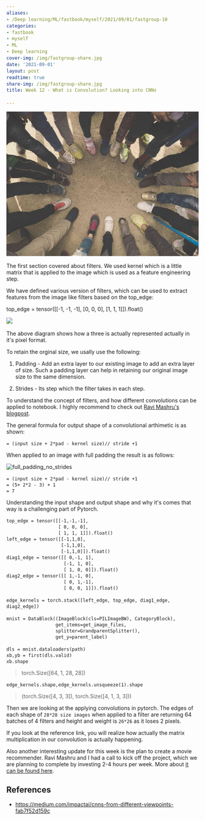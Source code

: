 ```yaml
---
aliases:
- /Deep learning/ML/fastbook/myself/2021/09/01/fastgroup-10
categories:
- fastbook
- myself
- ML
- Deep learning
cover-img: /img/fastgroup-share.jpg
date: '2021-09-01'
layout: post
readtime: true
share-img: /img/fastgroup-share.jpg
title: Week 12 - What is Convolution? Looking into CNNs

---
```


![](/posts/images/fastgroup-share.jpg)

The first section covered about filters. We used kernel 
which is a little matrix that is applied to the image which
is used as a feature engineering step.

We have defined various version of filters, which can
be used to extract features from the image like filters based on the 
top_edge:

top_edge = tensor([[-1, -1, -1],
                    [0, 0, 0],
                    [1, 1, 1]]).float()


![](https://user-images.githubusercontent.com/24592806/131478477-ff2482c8-3384-4105-b4a2-013aee5ceeb5.png)

The above diagram shows how a three is actually represented
actually in it's pixel format. 

To retain the orginal size, we usally use the following:

1. Padding - Add an extra layer to our existing image to add
an extra layer of size. Such a padding layer can help in retaining
our original image size to the same dimension.

2. Strides - Its step which the filter takes in each step.

To understand the concept of filters, and how different convolutions
can be applied to notebook. I highly recommend to check out 
[Ravi Mashru's blogpost](https://ravimashru.dev/blog/2021-08-31-convolutions-in-fastai/).

The general formula for output shape of a convolutional arthimetic
is as shown:
```
= (input size + 2*pad - kernel size)// stride +1
```

When applied to an image with full padding the result is as follows:

![full_padding_no_strides](https://user-images.githubusercontent.com/24592806/131780766-103ebf9d-d1a0-45a1-9635-ff3f5abd4351.gif)

```
= (input size + 2*pad - kernel size)// stride +1
= (5+ 2*2 - 3) + 1
= 7
```

Understanding the input shape and output shape and why it's comes that
way is a challenging part of Pytorch.

```
top_edge = tensor([[-1,-1,-1],
                   [ 0, 0, 0],
                   [ 1, 1, 1]]).float()
left_edge = tensor([[-1,1,0],
                    [-1,1,0],
                    [-1,1,0]]).float()
diag1_edge = tensor([[ 0,-1, 1],
                     [-1, 1, 0],
                     [ 1, 0, 0]]).float()
diag2_edge = tensor([[ 1,-1, 0],
                     [ 0, 1,-1],
                     [ 0, 0, 1]]).float()

edge_kernels = torch.stack([left_edge, top_edge, diag1_edge, diag2_edge])

mnist = DataBlock((ImageBlock(cls=PILImageBW), CategoryBlock), 
                  get_items=get_image_files, 
                  splitter=GrandparentSplitter(),
                  get_y=parent_label)

dls = mnist.dataloaders(path)
xb,yb = first(dls.valid)
xb.shape
```

> torch.Size([64, 1, 28, 28])

```
edge_kernels.shape,edge_kernels.unsqueeze(1).shape
```

> (torch.Size([4, 3, 3]), torch.Size([4, 1, 3, 3]))

Then we are looking at the applying convolutions in pytorch. The edges of each shape of `28*28 size images` when applied to a filter are returning 64 batches of 4 filters and height and weight is `26*26`
 as it loses 2 pixels.

If you look at the reference link, you will realize how actually the
matrix multiplication in our convolution is actually happening.

Also another interesting update for this week is the plan to
create a movie recommender. Ravi Mashru and I had a call to kick
off the project, which we are planning to complete by investing
2-4 hours per week. More about [it can be found here](https://community.wandb.ai/t/creating-a-movie-recommender/190/16?u=kurianbenoy-aot).

## References

- https://medium.com/impactai/cnns-from-different-viewpoints-fab7f52d159c

